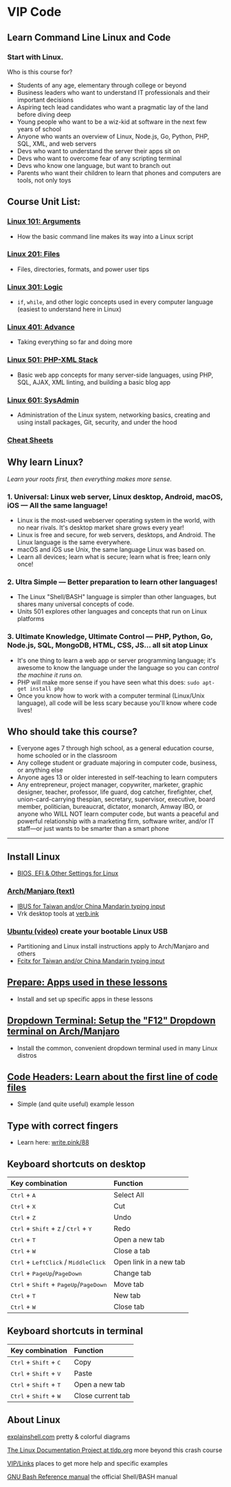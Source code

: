 # VIP Code
## Learn Command Line Linux and Code

### Start with Linux.
Who is this course for?
- Students of any age, elementary through college or beyond
- Business leaders who want to understand IT professionals and their important decisions
- Aspiring tech lead candidates who want a pragmatic lay of the land before diving deep
- Young people who want to be a wiz-kid at software in the next few years of school
- Anyone who wants an overview of Linux, Node.js, Go, Python, PHP, SQL, XML, and web servers
- Devs who want to understand the server their apps sit on
- Devs who want to overcome fear of any scripting terminal
- Devs who know one language, but want to branch out
- Parents who want their children to learn that phones and computers are tools, not only toys

## Course Unit List:
### [Linux 101: Arguments](https://github.com/inkVerb/VIP/blob/master/101/README.md)
- How the basic command line makes its way into a Linux script

### [Linux 201: Files](https://github.com/inkVerb/VIP/blob/master/201/README.md)
- Files, directories, formats, and power user tips

### [Linux 301: Logic](https://github.com/inkVerb/VIP/blob/master/301/README.md)
- `if`, `while`, and other logic concepts used in every computer language (easiest to understand here in Linux)

### [Linux 401: Advance](https://github.com/inkVerb/VIP/blob/master/401/README.md)
- Taking everything so far and doing more

### [Linux 501: PHP-XML Stack](https://github.com/inkVerb/VIP/blob/master/501/README.md)
- Basic web app concepts for many server-side languages, using PHP, SQL, AJAX, XML linting, and building a basic blog app

### [Linux 601: SysAdmin](https://github.com/inkVerb/VIP/blob/master/601/README.md)
- Administration of the Linux system, networking basics, creating and using install packages, Git, security, and under the hood

### [Cheat Sheets](https://github.com/inkVerb/VIP/blob/master/Cheat-Sheets/README.md)

## Why learn Linux?
*Learn your roots first, then everything makes more sense.*
### 1. Universal: Linux web server, Linux desktop, Android, macOS, iOS — All the same language!
- Linux is the most-used webserver operating system in the world, with no near rivals. It's desktop market share grows every year!
- Linux is free and secure, for web servers, desktops, and Android. The Linux language is the same everywhere.
- macOS and iOS use Unix, the same language Linux was based on.
- Learn all devices; learn what is secure; learn what is free; learn only once!

### 2. Ultra Simple — Better preparation to learn other languages!
- The Linux "Shell/BASH" language is simpler than other languages, but shares many universal concepts of code.
- Units 501 explores other languages and concepts that run on Linux platforms

### 3. Ultimate Knowledge, Ultimate Control — PHP, Python, Go, Node.js, SQL, MongoDB, HTML, CSS, JS... all sit atop Linux
- It's one thing to learn a web app or server programming language; it's awesome to know the language under the language so you can *control the machine it runs on.*
- PHP will make more sense if you have seen what this does: `sudo apt-get install php`
- Once you know how to work with a computer terminal (Linux/Unix language), all code will be less scary because you'll know where code lives!

## Who should take this course?
- Everyone ages 7 through high school, as a general education course, home schooled or in the classroom
- Any college student or graduate majoring in computer code, business, or anything else
- Anyone ages 13 or older interested in self-teaching to learn computers
- Any entrepreneur, project manager, copywriter, marketer, graphic designer, teacher, professor, life guard, dog catcher, firefighter, chef, union-card-carrying thespian, secretary, supervisor, executive, board member, politician, bureaucrat, dictator, monarch, Amway IBO, or anyone who WILL NOT learn computer code, but wants a peaceful and powerful relationship with a marketing firm, software writer, and/or IT staff—or just wants to be smarter than a smart phone

___

## Install Linux
- [BIOS, EFI & Other Settings for Linux](https://github.com/inkVerb/VIP/blob/master/install-BIOS-UEFI.md)
### [Arch/Manjaro (text)](https://github.com/inkVerb/VIP/blob/master/Arch-Install.md)
- [IBUS for Taiwan and/or China Mandarin typing input](https://github.com/inkVerb/VIP/blob/master/ibus_zh_TW.md)
- Vrk desktop tools at [verb.ink](http://verb.ink)
### [Ubuntu (video)](https://www.youtube.com/watch?v=sYfEs0lQA8Y&index=4&list=PLizgE6nGB1Kx8jIY1JE2v9rcL9G9s_UDj) create your bootable Linux USB
- Partitioning and Linux install instructions apply to Arch/Manjaro and others
- [Fcitx for Taiwan and/or China Mandarin typing input](https://github.com/inkVerb/VIP/blob/master/Fcitx_zh_TW.md)

## [Prepare: Apps used in these lessons](https://github.com/inkVerb/VIP/blob/master/Prepare.md)
- Install and set up specific apps in these lessons

## [Dropdown Terminal: Setup the "F12" Dropdown terminal on Arch/Manjaro](https://github.com/inkVerb/VIP/blob/master/Arch-Drop-Terminal.md)
- Install the common, convenient dropdown terminal used in many Linux distros

## [Code Headers: Learn about the first line of code files](https://github.com/inkVerb/VIP/blob/master/SH-XML-HTML-PHP-headers.md)
- Simple (and quite useful) example lesson

## Type with correct fingers
- Learn here: [write.pink/88](http://write.pink/88)

## Keyboard shortcuts on desktop

| Key combination                                                                    | Function               |
|:---------------------------------------------------------------------------------- |:---------------------- |
| <kbd>Ctrl</kbd> + <kbd>A</kbd>                                                     | Select All             |
| <kbd>Ctrl</kbd> + <kbd>X</kbd>                                                     | Cut                    |
| <kbd>Ctrl</kbd> + <kbd>Z</kbd>                                                     | Undo                   |
| <kbd>Ctrl</kbd> + <kbd>Shift</kbd> + <kbd>Z</kbd> / <kbd>Ctrl</kbd> + <kbd>Y</kbd> | Redo                   |
| <kbd>Ctrl</kbd> + <kbd>T</kbd>                                                     | Open a new tab         |
| <kbd>Ctrl</kbd> + <kbd>W</kbd>                                                     | Close a tab            |
| <kbd>Ctrl</kbd> + <kbd>LeftClick</kbd> / <kbd>MiddleClick</kbd>                  | Open link in a new tab |
| <kbd>Ctrl</kbd> + <kbd>PageUp</kbd>/<kbd>PageDown</kbd>                            | Change tab             |
| <kbd>Ctrl</kbd> + <kbd>Shift</kbd> + <kbd>PageUp</kbd>/<kbd>PageDown</kbd>         | Move tab               |
| <kbd>Ctrl</kbd> + <kbd>T</kbd>                                                     | New tab                |
| <kbd>Ctrl</kbd> + <kbd>W</kbd>                                                     | Close tab              |

## Keyboard shortcuts in terminal

| Key combination                                   | Function               |
|:------------------------------------------------- |:---------------------- |
| <kbd>Ctrl</kbd> + <kbd>Shift</kbd> + <kbd>C</kbd> | Copy                   |
| <kbd>Ctrl</kbd> + <kbd>Shift</kbd> + <kbd>V</kbd> | Paste                  |
| <kbd>Ctrl</kbd> + <kbd>Shift</kbd> + <kbd>T</kbd> | Open a new tab         |
| <kbd>Ctrl</kbd> + <kbd>Shift</kbd> + <kbd>W</kbd> | Close current tab      |

## About Linux

[explainshell.com](https://explainshell.com) pretty & colorful diagrams

[The Linux Documentation Project at tldp.org](http://tldp.org) more beyond this crash course

[VIP/Links](https://github.com/inkVerb/vip/blob/master/Links.md) places to get more help and specific examples

[GNU Bash Reference manual](https://www.gnu.org/software/bash/manual/bash.html#Bourne-Shell-Builtins) the official Shell/BASH manual
